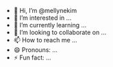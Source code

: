 - 👋 Hi, I’m @mellynekim
- 👀 I’m interested in ...
- 🌱 I’m currently learning ...
- 💞️ I’m looking to collaborate on ...
- 📫 How to reach me ...
- 😄 Pronouns: ...
- ⚡ Fun fact: ...

<!---
mellynekim/mellynekim is a ✨ special ✨ repository because its `README.md` (this file) appears on your GitHub profile.
You can click the Preview link to take a look at your changes.
--->
